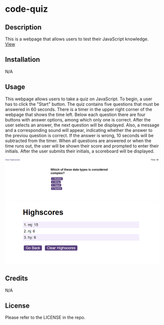 # code-quiz

## Description

This is a webpage that allows users to test their JavaScript knowledge.
[View](https://eula-snow.github.io/code-quiz/)

## Installation

N/A

## Usage

This webpage allows users to take a quiz on JavaScript. To begin, a user has to click the "Start" button. The quiz contains five questions that must be answered in 60 seconds. There is a timer in the upper right corner of the webpage that shows the time left. Below each question there are four buttons with answer options, among which only one is correct. After the user selects an answer, the next question will be displayed. Also, a message and a corresponding sound will appear, indicating whether the answer to the previou question is correct. If the answer is wrong, 10 seconds will be subtracted from the timer. When all questions are answered or when the time runs out, the user will be shown their score and prompted to enter their initials. After the user submits their initials, a scoreboard will be displayed.

![quiz options](assets/images/screenshot1.png)
![high scores](assets/images/screenshot2.png)

## Credits

N/A

## License

Please refer to the LICENSE in the repo.
